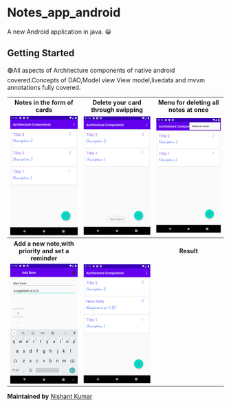 # Notes_app_android

A new Android application in java. :grinning: 

## Getting Started

:green_circle:All aspects of Architecture components of native android covered.Concepts of DAO,Model view View model,livedata and mvvm annotations fully covered.

 <table style="width:100%">
  <tr>
    <th>Notes in the form of cards</th>
    <th>Delete your card through swipping</th>
    <th>Menu for deleting all notes at once</th>
  </tr>
  <tr>
    <td><img src='Project%20Screenshots/1.png'></td>
    <td><img src='Project%20Screenshots/2.png'></td>
    <td><img src='Project%20Screenshots/3.png'></td>
  </tr>
  <tr>
    <th>Add a new note,with priority and set a reminder</th>
    <th></th>
    <th>Result</th>
  </tr>
  <tr>
    <td><img src='Project%20Screenshots/4.png'></td>
    <td><img src='Project%20Screenshots/5.png'></td>
    
  </tr>
</table> 


**Maintained by**
<a href=https://github.com/asknishant>Nishant Kumar</a>

